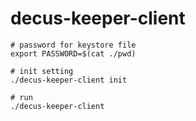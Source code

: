 # decus-keeper-client

```
# password for keystore file
export PASSWORD=$(cat ./pwd)

# init setting
./decus-keeper-client init

# run
./decus-keeper-client

```
